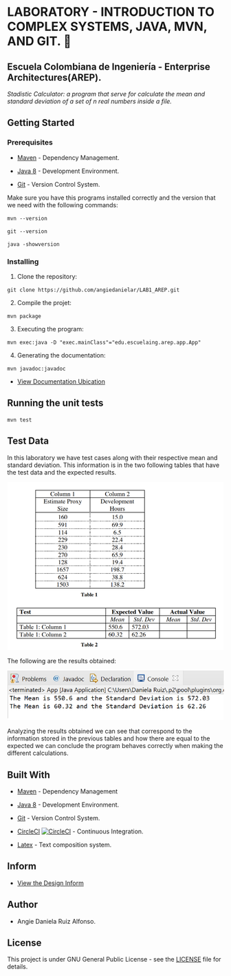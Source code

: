 # LABORATORY - INTRODUCTION TO COMPLEX SYSTEMS, JAVA, MVN, AND GIT. 🚀

## Escuela Colombiana de Ingeniería - Enterprise Architectures(AREP).

_Stadistic Calculator: a program that serve for calculate the mean and standard deviation of a set of n real numbers inside a file._

## Getting Started

### Prerequisites

- [Maven](https://maven.apache.org/) - Dependency Management.

- [Java 8](https://www.oracle.com/co/java/technologies/javase/javase-jdk8-downloads.html) -  Development Environment.

- [Git](https://git-scm.com/) - Version Control System.

Make sure you have this programs installed correctly and the version that we need with the following commands:

```
mvn --version
```

```
git --version
```

```
java -showversion
```

### Installing

1. Clone the repository:

```
git clone https://github.com/angiedanielar/LAB1_AREP.git
```

2. Compile the projet:

```
mvn package
```

3. Executing the program:

```
mvn exec:java -D "exec.mainClass"="edu.escuelaing.arep.app.App"
```

4. Generating the documentation:

```
mvn javadoc:javadoc
```

- [View Documentation Ubication](https://angiedanielar.github.io/LAB1_AREP/apidocs)

## Running the unit tests

```
mvn test
```

## Test Data

In this laboratory we have test cases along with their respective mean and standard deviation. This information is in the two following tables that have the test data and the expected results.

![Imagen 1](resources/images/1.png)

The following are the results obtained:

![Imagen 2](resources/images/2.png)

Analyzing the results obtained we can see that correspond to the information stored in the previous tables and how there are equal to the expected we can conclude the program behaves correctly when making the different calculations.

## Built With

- [Maven](https://maven.apache.org/) - Dependency Management

- [Java 8](https://www.oracle.com/co/java/technologies/javase/javase-jdk8-downloads.html) -  Development Environment.

- [Git](https://git-scm.com/) - Version Control System.

- [CircleCI](https://circleci.com/) [![CircleCI](https://circleci.com/gh/circleci/circleci-docs.svg?style=svg)](https://app.circleci.com/pipelines/github/angiedanielar/LAB1_AREP) - Continuous Integration.

- [Latex](overleaf.com) - Text composition system.

## Inform

- [View the Design Inform](https://github.com/angiedanielar/LAB1_AREP/blob/master/Inform.pdf)

## Author

- Angie Daniela Ruiz Alfonso.

## License

This project is under GNU General Public License - see the [LICENSE](LICENSE) file for details.




